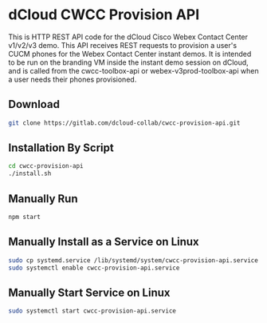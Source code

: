 # dCloud CWCC Provision API
This is HTTP REST API code for the dCloud Cisco Webex Contact Center v1/v2/v3 demo.
This API receives REST requests to provision a user's CUCM phones for the 
Webex Contact Center instant demos. It is intended to be run on the branding VM
inside the instant demo session on dCloud, and is called from the
cwcc-toolbox-api or webex-v3prod-toolbox-api when a user needs their phones
provisioned.

## Download
```sh
git clone https://gitlab.com/dcloud-collab/cwcc-provision-api.git
```

## Installation By Script
```sh
cd cwcc-provision-api
./install.sh
```

## Manually Run
```sh
npm start
```

## Manually Install as a Service on Linux
```sh
sudo cp systemd.service /lib/systemd/system/cwcc-provision-api.service
sudo systemctl enable cwcc-provision-api.service
```

## Manually Start Service on Linux
```sh
sudo systemctl start cwcc-provision-api.service
```
